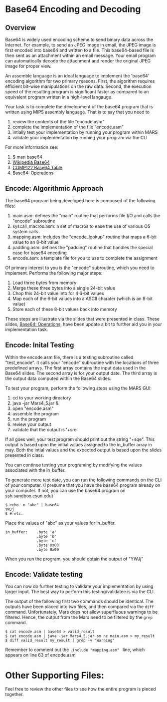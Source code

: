 # Base64 Encoding and Decoding

## Overview
Base64 is widely used encoding scheme to send binary data across the Internet. For example, to send an JPEG image in email, the JPEG image is first encoded into base64 and written to a file.  This base64-based file is then sent as an attachment within an email message.  Your email program can automatically decode the attachment and render the original JPEG image for proper view.

An assemble language is an ideal language to implement the 'base64' encoding algorithm for two primary reasons.  First, the algorithm requires efficient bit-wise manipulations on the raw data. Second, the execution speed of the resulting program is significant faster as compared to an equivalent program written in a high-level langauge.

Your task is to complete the development of the base64 program that is written using MIPS assembly language.  That is to say that you need to 
  1. review the contents of the file "encode.asm"
  2. complete the implementation of the file "encode.asm"
  3. intially test your implementation by running your program within MARS
  4. validate your implementation by running your program via the CLI

For more information see:

1. $ man base64
1. [Wikipedia Base64](https://en.wikipedia.org/wiki/Base64)
1. [COMP122 Base64 Table](https://docs.google.com/spreadsheets/d/1Jlo2GmWvl4bxlPN9GzXsKnl4acyppBWYQjX2S_Bm9oQ)
2. [Base64: Operations](https://docs.google.com/presentation/d/16x4BQnHXk6GkzAkFIvRYphJ2fPAskqk7GWB1sYRuDbY)


## Encode: Algorithmic Approach

The base64 program being developed here is composed of the following files:
   1.  main.asm: defines the "main" routine that performs file I/O and calls the "encode" subroutine
   2.  syscall_macros.asm: a set of macros to ease the use of various OS system calls
   3.  mapping.asm: includes the "encode_lookup" routine that maps a 6-bit value to an 8-bit value
   4.  padding.asm: defines the "padding" routine that handles the special case for base64 encoding
   5.  encode.asm: a template file for you to use to complete the assignment

Of primary interest to you is the "encode" subroutine, which you need to implement. Performs the following major steps:

  1. Load three bytes from memory
  2. Merge these three bytes into a single 24-bit value
  3. Chop this 24-bit value into for 4 6-bit values
  4. Map each of the 6-bit values into a ASCII charater (which is an 8-bit value)
  5. Store each of these 8-bit values back into memory

These steps are illustrate via the slides that were presented in class.  These slides, [Base64: Operations](https://docs.google.com/presentation/d/16x4BQnHXk6GkzAkFIvRYphJ2fPAskqk7GWB1sYRuDbY), have been update a bit to further aid you in your implementation task.

## Encode: Inital Testing
Within the encode.asm file, there is a testing subroutine called "test_encode".  It calls your "encode" subroutine with the locations of three predefined arrays.  The first array contains the input data used in the Base64 slides. The second array is for your output date.  The third array is the output data computed within the Base64 slides.  

To test your program, perform the following steps using the MARS GUI:

  1. cd to your working directory
  2. java -jar Mars4_5.jar &
  3. open "encode.asm"
  4. assemble the program
  5. run the program
  6. review your output
  7. validate that the output is '+sre'

If all goes well, your test program should print out the string "+sqe". This output is based upon the initial values assigned to the in_buffer array in may.  Both the intial values and the expected output is based upon the slides presented in class.

You can continue testing your programing by modifying the values associated with the in_buffer.

To generate more test date, you can run the following commands on the CLI of your computer.  (I presume that you have the base64 program already on your computer. If not, you can use the base64 program on ssh.sandbox.csun.edu)

  ```
  $ echo -n "abc" | base64
  YWJj
  $ # etc.
  ```
Place the values of "abc" as your values for in_buffer.  
  ```
  in_buffer:    .byte 'a'
                .byte 'b'
                .byte 'c'
                .byte 0x00
                .byte 0x00
  ```
When you run the program, you should obtain the output of "YWJj"

## Encode: Validate testing
You can now do further testing to validate your implementation by using larger input.  The best way to perform this testing/validatee is via the CLI.

The output of the following first two commands should be identical.  The outputs have been placed into two files, and then compared via the `diff` command.  Unfortunately, Mars does not allow superfluous warnings to be filtered.  Hence, the output from the Mars need to be filtered by the `grep` command.
  ```
  $ cat encode.asm | base64 > valid_result
  $ cat encode.asm | java -jar Mars4_5.jar sm nc main.asm > my_result
  $ diff valid_result my_result | grep -v "Warning"
  ```
  
Remember to comment out the ``.include "mapping.asm" `` line, which appears on line 63 of encode.asm

# Other Supporting Files:
Feel free to review the other files to see how the entire program is pieced together.

